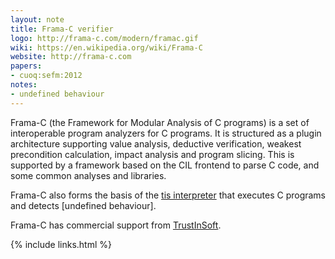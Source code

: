```yaml
---
layout: note
title: Frama-C verifier
logo: http://frama-c.com/modern/framac.gif
wiki: https://en.wikipedia.org/wiki/Frama-C
website: http://frama-c.com
papers:
- cuoq:sefm:2012
notes:
- undefined behaviour
---
```


Frama-C (the Framework for Modular Analysis of C programs)
is a set of interoperable program analyzers for C programs.
It is structured as a plugin architecture supporting 
value analysis, deductive verification, weakest precondition
calculation, impact analysis and program slicing.
This is supported by a framework based on the CIL frontend to parse C code,
and some common analyses and libraries.

Frama-C also forms the basis of the [tis interpreter]
that executes C programs and detects [undefined behaviour].

Frama-C has commercial support from [TrustInSoft].

[TrustInSoft]: http://trust-in-soft.com/
[tis interpreter]: http://trust-in-soft.com/tis-interpreter

{% include links.html %}

